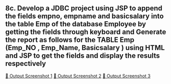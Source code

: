 ## 8c. Develop a JDBC project using JSP to append the fields empno, empname and basicsalary into the table Emp of the database Employee by getting the fields through keyboard and Generate the report as follows for the TABLE Emp (Emp_NO , Emp_Name, Basicsalary ) using HTML and JSP to get the fields and display the results respectively

[🔗 Output Screenshot 1](https://github.com/SmShravya/Advanced-Java/blob/main/8%20JDBC%20JSP%20Programs%201/8c%20InsertEmployee_JDBC/insert....png) 
[🔗 Output Screenshot 2](https://github.com/SmShravya/Advanced-Java/blob/main/8%20JDBC%20JSP%20Programs%201/8c%20InsertEmployee_JDBC/insert1.........png)
[🔗 Output Screenshot 3](https://github.com/SmShravya/Advanced-Java/blob/main/8%20JDBC%20JSP%20Programs%201/8c%20InsertEmployee_JDBC/insert2......png)

